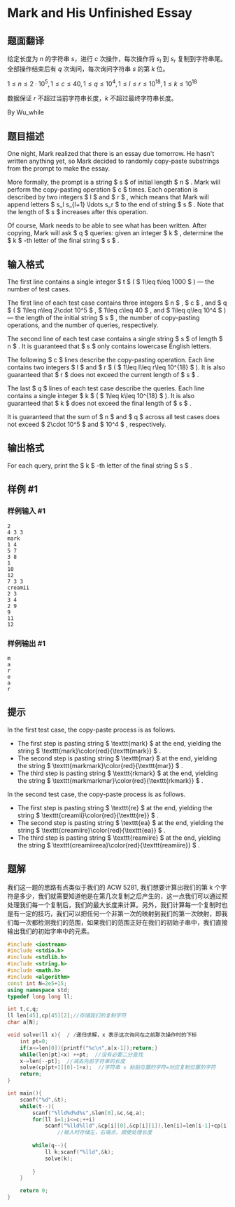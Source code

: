 # Mark and His Unfinished Essay

## 题面翻译

给定长度为 $n$ 的字符串 $s$，进行 $c$ 次操作，每次操作将 $s_l$ 到 $s_r$ 复制到字符串尾。全部操作结束后有 $q$ 次询问，每次询问字符串 $s$ 的第 $k$ 位。

$1≤n≤2⋅10^5,1\leq c\leq 40,1\leq q\leq 10^4,1≤l≤r≤10^{18},1≤k≤10^{18}$

数据保证 $r$ 不超过当前字符串长度，$k$ 不超过最终字符串长度。

By Wu_while

## 题目描述

One night, Mark realized that there is an essay due tomorrow. He hasn't written anything yet, so Mark decided to randomly copy-paste substrings from the prompt to make the essay.

More formally, the prompt is a string $ s $ of initial length $ n $ . Mark will perform the copy-pasting operation $ c $ times. Each operation is described by two integers $ l $ and $ r $ , which means that Mark will append letters $ s_l s_{l+1} \ldots s_r $ to the end of string $ s $ . Note that the length of $ s $ increases after this operation.

Of course, Mark needs to be able to see what has been written. After copying, Mark will ask $ q $ queries: given an integer $ k $ , determine the $ k $ -th letter of the final string $ s $ .

## 输入格式

The first line contains a single integer $ t $ ( $ 1\leq t\leq 1000 $ ) — the number of test cases.

The first line of each test case contains three integers $ n $ , $ c $ , and $ q $ ( $ 1\leq n\leq 2\cdot 10^5 $ , $ 1\leq c\leq 40 $ , and $ 1\leq q\leq 10^4 $ ) — the length of the initial string $ s $ , the number of copy-pasting operations, and the number of queries, respectively.

The second line of each test case contains a single string $ s $ of length $ n $ . It is guaranteed that $ s $ only contains lowercase English letters.

The following $ c $ lines describe the copy-pasting operation. Each line contains two integers $ l $ and $ r $ ( $ 1\leq l\leq r\leq 10^{18} $ ). It is also guaranteed that $ r $ does not exceed the current length of $ s $ .

The last $ q $ lines of each test case describe the queries. Each line contains a single integer $ k $ ( $ 1\leq k\leq 10^{18} $ ). It is also guaranteed that $ k $ does not exceed the final length of $ s $ .

It is guaranteed that the sum of $ n $ and $ q $ across all test cases does not exceed $ 2\cdot 10^5 $ and $ 10^4 $ , respectively.

## 输出格式

For each query, print the $ k $ -th letter of the final string $ s $ .

## 样例 #1

### 样例输入 #1

```
2
4 3 3
mark
1 4
5 7
3 8
1
10
12
7 3 3
creamii
2 3
3 4
2 9
9
11
12
```

### 样例输出 #1

```
m
a
r
e
a
r
```

## 提示

In the first test case, the copy-paste process is as follows.

- The first step is pasting string $ \texttt{mark} $ at the end, yielding the string $ \texttt{mark}\color{red}{\texttt{mark}} $ .
- The second step is pasting string $ \texttt{mar} $ at the end, yielding the string $ \texttt{markmark}\color{red}{\texttt{mar}} $ .
- The third step is pasting string $ \texttt{rkmark} $ at the end, yielding the string $ \texttt{markmarkmar}\color{red}{\texttt{rkmark}} $ .

In the second test case, the copy-paste process is as follows.

- The first step is pasting string $ \texttt{re} $ at the end, yielding the string $ \texttt{creamii}\color{red}{\texttt{re}} $ .
- The second step is pasting string $ \texttt{ea} $ at the end, yielding the string $ \texttt{creamiire}\color{red}{\texttt{ea}} $ .
- The third step is pasting string $ \texttt{reamiire} $ at the end, yielding the string $ \texttt{creamiireea}\color{red}{\texttt{reamiire}} $ .

## 题解
我们这一题的思路有点类似于我们的 ACW 5281, 我们想要计算出我们的第 k 个字符是多少，我们就需要知道他是在第几次复制之后产生的，这一点我们可以通过预处理我们每一个复制后，我们的最大长度来计算。另外，我们计算每一个复制时也是有一定的技巧，我们可以把任何一个非第一次的映射到我们的第一次映射，即我们每一次都检测我们的范围，如果我们的范围正好在我们的初始子串中，我们直接输出我们的初始字串中的元素。

```cpp
#include <iostream>
#include <stdio.h>
#include <stdlib.h>
#include <string.h>
#include <math.h>
#include <algorithm>
const int N=2e5+15;
using namespace std;
typedef long long ll;

int t,c,q;
ll len[45],cp[45][2];//存储我们的复制字符
char a[N];

void solve(ll x){  / /递归求解，x 表示这次询问在之前那次操作时的下标
	int pt=0;
	if(x<=len[0]){printf("%c\n",a[x-1]);return;}
	while(len[pt]<x) ++pt;  //没有必要二分查找
	x-=len[--pt];  //减去先前字符串的长度
	solve(cp[pt+1][0]-1+x);  //字符串 s 粘贴位置的字符=对应复制位置的字符
	return;
}

int main(){
	scanf("%d",&t);
	while(t--){
		scanf("%lld%d%d%s",&len[0],&c,&q,a);
		for(ll i=1;i<=c;++i)
			scanf("%lld%lld",&cp[i][0],&cp[i][1]),len[i]=len[i-1]+cp[i][1]-cp[i][0]+1; 
            	//输入时存储左，右端点，顺便处理长度
                
		while(q--){
			ll k;scanf("%lld",&k);
			solve(k);
			
		}
	}

	return 0;
}
```